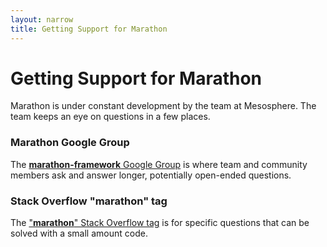 ```yaml
---
layout: narrow
title: Getting Support for Marathon
---
```


# Getting Support for Marathon

Marathon is under constant development by the team at Mesosphere. The team keeps
an eye on questions in a few places.

### Marathon Google Group

The
[**marathon-framework** Google Group](https://groups.google.com/forum/#!forum/marathon-framework)
is where team and community members ask and answer longer, potentially open-ended
questions.

### Stack Overflow "marathon" tag

The
["**marathon**" Stack Overflow tag](https://stackoverflow.com/questions/tagged/marathon)
is for specific questions that can be solved with a small amount code.
